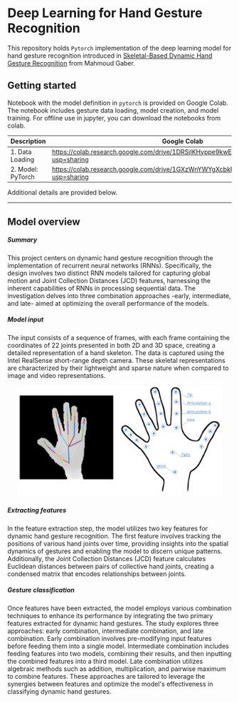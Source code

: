# Deep Learning for Hand Gesture Recognition

This repository holds `Pytorch` implementation of the deep learning model for hand gesture recognition introduced in [Skeletal-Based Dynamic Hand Gesture Recognition](https://drive.google.com/file/d/1pxbCQy3vZ0ni6J_4c2e2VBsHBXWbzU38/view?usp=sharing) from Mahmoud Gaber.

## Getting started

Notebook with the model definition in `pytorch` is provided on Google Colab. The notebook includes gesture data loading, model creation, and model training. For offline use in jupyter, you can download the notebooks from colab.

| Description       | Google Colab                                                                          |
| ----------------- | ------------------------------------------------------------------------------------- |
| 1. Data Loading   | https://colab.research.google.com/drive/1DRSjIKHyppe9kwE9zAxa0dkYo37ZgKbi?usp=sharing |
| 2. Model: PyTorch | https://colab.research.google.com/drive/1GXzWnYWYgXcbkFcvMw2K0FF1NWTaDknm?usp=sharing |

Additional details are provided below.

---

## Model overview

##### Summary

This project centers on dynamic hand gesture recognition through the implementation of recurrent neural networks (RNNs). Specifically, the design involves two distinct RNN models tailored for capturing global motion and Joint Collection Distances (JCD) features, harnessing the inherent capabilities of RNNs in processing sequential data. The investigation delves into three combination approaches -early, intermediate, and late- aimed at optimizing the overall performance of the models.

##### Model input

The input consists of a sequence of frames, with each frame containing the coordinates of 22 joints presented in both 2D and 3D space, creating a detailed representation of a hand skeleton. The data is captured using the Intel RealSense short-range depth camera. These skeletal representations are characterized by their lightweight and sparse nature when compared to image and video representations.

<p align="center">
  <img width="460" alt="Hand Pose" src="./images/hand_skeleton.png">
</p>

##### Extracting features

In the feature extraction step, the model utilizes two key features for dynamic hand gesture recognition. The first feature involves tracking the positions of various hand joints over time, providing insights into the spatial dynamics of gestures and enabling the model to discern unique patterns. Additionally, the Joint Collection Distances (JCD) feature calculates Euclidean distances between pairs of collective hand joints, creating a condensed matrix that encodes relationships between joints.

##### Gesture classification

Once features have been extracted, the model employs various combination techniques to enhance its performance by integrating the two primary features extracted for dynamic hand gestures. The study explores three approaches: early combination, intermediate combination, and late combination. Early combination involves pre-modifying input features before feeding them into a single model. Intermediate combination includes feeding features into two models, combining their results, and then inputting the combined features into a third model. Late combination utilizes algebraic methods such as addition, multiplication, and pairwise maximum to combine features. These approaches are tailored to leverage the synergies between features and optimize the model's effectiveness in classifying dynamic hand gestures.
